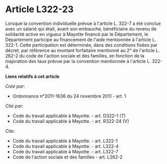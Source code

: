 # Article L322-23

Lorsque la convention individuelle prévue à l'article L. 322-7 a été conclue avec un salarié qui était, avant son embauche,
bénéficiaire du revenu de solidarité active en vigueur à Mayotte financé par le Département, le Département participe au
financement de l'aide mentionnée à l'article L. 322-1. Cette participation est déterminée, dans des conditions fixées par
décret, par référence au montant forfaitaire mentionné au 2° de l'article L. 262-2 du code de l'action sociale et des
familles, en fonction de la majoration des taux prévue par la convention mentionnée à l'article L. 322-4.

**Liens relatifs à cet article**

_Créé par_:

  - Ordonnance n°2011-1636 du 24 novembre 2011 - art. 1

_Cité par_:

  - Code du travail applicable à Mayotte. - art. D322-1 (T)
  - Code du travail applicable à Mayotte. - art. R322-24 (V)

_Cite_:

  - Code du travail applicable à Mayotte. - art. L322-1
  - Code du travail applicable à Mayotte. - art. L322-4
  - Code du travail applicable à Mayotte. - art. L322-7
  - Code de l'action sociale et des familles - art. L262-2
